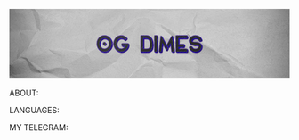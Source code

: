 [![HEADER](https://github.com/Islom4ik/Islom4ik/blob/main/assets/header.png)](https://t.me/OG_DIMES)

ABOUT:

LANGUAGES:

MY TELEGRAM: